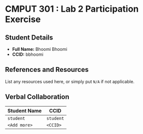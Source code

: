 # CMPUT 301 : Lab 2 Participation Exercise

## Student Details

- **Full Name:** Bhoomi Bhoomi
- **CCID:** bbhoomi

## References and Resources

List any resources used here, or simply put `N/A` if not applicable.

## Verbal Collaboration

| Student Name | CCID      |
| ------------ | --------- |
| `student`    | `student` |
| `<Add more>` | `<CCID>`  |
